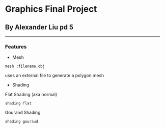 # Graphics Final Project
## By Alexander Liu pd 5
---

### Features
- Mesh
```
mesh :filename.obj
```
uses an external file to generate a polygon mesh

- Shading

Flat Shading (aka normal)
```
shading flat
```
Gourand Shading
```
shading gouraud
```
